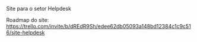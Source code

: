 Site para o setor Helpdesk

Roadmap do site: https://trello.com/invite/b/dREdR9Sh/edee62db05093a148bd12384c1c9c516/site-helpdesk